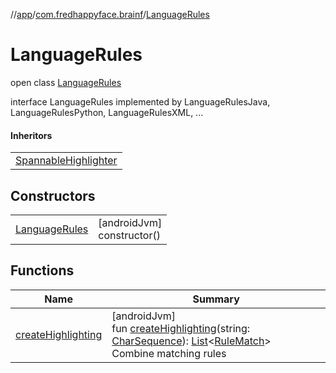 //[app](../../../index.md)/[com.fredhappyface.brainf](../index.md)/[LanguageRules](index.md)

# LanguageRules

open class [LanguageRules](index.md)

interface LanguageRules implemented by LanguageRulesJava, LanguageRulesPython, LanguageRulesXML, ...

#### Inheritors

| |
|---|
| [SpannableHighlighter](../-spannable-highlighter/index.md) |

## Constructors

| | |
|---|---|
| [LanguageRules](-language-rules.md) | [androidJvm]<br>constructor() |

## Functions

| Name | Summary |
|---|---|
| [createHighlighting](create-highlighting.md) | [androidJvm]<br>fun [createHighlighting](create-highlighting.md)(string: [CharSequence](https://kotlinlang.org/api/latest/jvm/stdlib/kotlin/-char-sequence/index.html)): [List](https://kotlinlang.org/api/latest/jvm/stdlib/kotlin.collections/-list/index.html)&lt;[RuleMatch](../-rule-match/index.md)&gt;<br>Combine matching rules |
